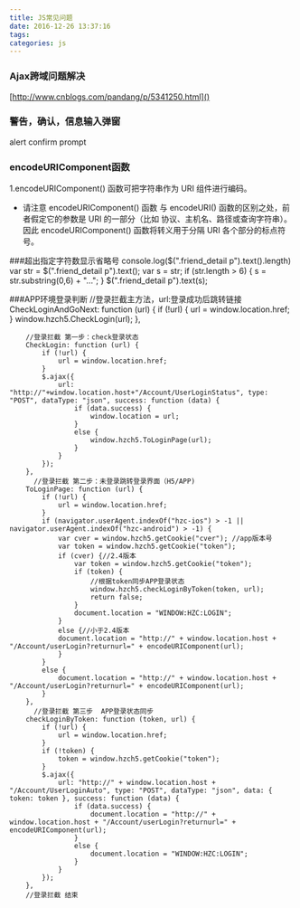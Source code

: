 ```yaml
---
title: JS常见问题
date: 2016-12-26 13:37:16
tags:
categories: js
---
```


### Ajax跨域问题解决
[http://www.cnblogs.com/pandang/p/5341250.html]()


### 警告，确认，信息输入弹窗
alert confirm prompt

### encodeURIComponent函数
1.encodeURIComponent() 函数可把字符串作为 URI 组件进行编码。
* 请注意 encodeURIComponent() 函数 与 encodeURI() 函数的区别之处，前者假定它的参数是 URI 的一部分（比如        协议、主机名、路径或查询字符串）。因此 encodeURIComponent() 函数将转义用于分隔 URI 各个部分的标点符号。

###超出指定字符数显示省略号
console.log($(".friend_detail p").text().length)
    var str = $(".friend_detail p").text();
    var s = str;
    if (str.length > 6) {
        s = str.substring(0,6) + "...";
    }
    $(".friend_detail p").text(s);

###APP环境登录判断
        //登录拦截主方法，url:登录成功后跳转链接
        CheckLoginAndGoNext: function (url) {
            if (!url) {
                url = window.location.href;
            }
            window.hzch5.CheckLogin(url);
        },

        //登录拦截 第一步：check登录状态
        CheckLogin: function (url) {
            if (!url) {
                url = window.location.href;
            }
            $.ajax({
                url: "http://"+window.location.host+"/Account/UserLoginStatus", type: "POST", dataType: "json", success: function (data) {
                    if (data.success) {
                        window.location = url;
                    }
                    else {
                        window.hzch5.ToLoginPage(url);
                    }
                }
            });
        },
          //登录拦截 第二步：未登录跳转登录界面（H5/APP)
        ToLoginPage: function (url) {
            if (!url) {
                url = window.location.href;
            }
            if (navigator.userAgent.indexOf("hzc-ios") > -1 || navigator.userAgent.indexOf("hzc-android") > -1) {
                var cver = window.hzch5.getCookie("cver"); //app版本号
                var token = window.hzch5.getCookie("token");
                if (cver) {//2.4版本
                    var token = window.hzch5.getCookie("token");
                    if (token) {
                        //根据token同步APP登录状态
                        window.hzch5.checkLoginByToken(token, url);
                        return false;
                    }
                    document.location = "WINDOW:HZC:LOGIN";                   
                }
                else {//小于2.4版本
                document.location = "http://" + window.location.host + "/Account/userLogin?returnurl=" + encodeURIComponent(url);
                }
            }
            else {
                document.location = "http://" + window.location.host + "/Account/userLogin?returnurl=" + encodeURIComponent(url);
            }
        },
          //登录拦截 第三步  APP登录状态同步
        checkLoginByToken: function (token, url) {
            if (!url) {
                url = window.location.href;
            }
            if (!token) {
                token = window.hzch5.getCookie("token");
            }
            $.ajax({
                url: "http://" + window.location.host + "/Account/UserLoginAuto", type: "POST", dataType: "json", data: { token: token }, success: function (data) {
                    if (data.success) {
                        document.location = "http://" + window.location.host + "/Account/userLogin?returnurl=" + encodeURIComponent(url);
                    }
                    else {                      
                        document.location = "WINDOW:HZC:LOGIN";
                    }
                }
            });
        },
        //登录拦截 结束
